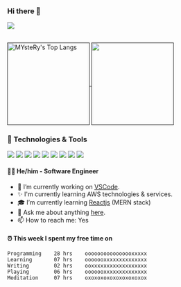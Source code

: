 ### Hi there 👋

<!--BGN_SECTION:github-readme-stats-->

![](https://komarev.com/ghpvc/?username=0xMYsteRy&color=blue)

</br>
<a href="" target="_blank">
  <img height="190" align="center" src="https://github-readme-stats.vercel.app/api/top-langs/?username=0xMYsteRy&hide=HTML,CSS,TSQL,Makefile,Cmake,Jupyter Notebook&theme=great-gatsby" alt="MYsteRy's Top Langs" />
</a>
<a href="" target="_blank">
  <img height="190" align="center" src="https://github-readme-stats.vercel.app/api?username=0xMysteRy&count_private=true&show_icons=true&theme=cobalt" />
</a>

<!--END_SECTION:github-readme-stats-->

<!-- ### Things I'm focusing on:
* Health
* Weath
* Meditation
* Investment -->

### 🔧 Technologies & Tools
![](https://img.shields.io/badge/OS-Linux-informational?style=flat&logo=linux&logoColor=white&color=2bbc8a)
![](https://img.shields.io/badge/Editor-IntelliJ_IDEA-informational?style=flat&logo=intellij-idea&logoColor=white&color=2bbc8a)
![](https://img.shields.io/badge/Code-Python-informational?style=flat&logo=python&logoColor=white&color=2bbc8a)
![](https://img.shields.io/badge/Code-JavaScript-informational?style=flat&logo=javascript&logoColor=white&color=2bbc8a)
![](https://img.shields.io/badge/Code-Golang-informational?style=flat&logo=go&logoColor=white&color=2bbc8a)
![](https://img.shields.io/badge/Code-Make-informational?style=flat&logo=cmake&logoColor=white&color=2bbc8a)
![](https://img.shields.io/badge/Shell-Bash-informational?style=flat&logo=gnu-bash&logoColor=white&color=2bbc8a)
![](https://img.shields.io/badge/Tools-PostgreSQL-informational?style=flat&logo=postgresql&logoColor=white&color=2bbc8a)
![](https://img.shields.io/badge/Tools-Red_Hat_OpenShift-informational?style=flat&logo=red-hat-open-shift&logoColor=white&color=2bbc8a)


<!-- ### Fields of interest:
* Software Development
* Cognitive Neuroscience
* Bioinformatics
* Cyber Security -->


#### 👨‍💻  He/him - Software Engineer 
<!--BGN_SECTION:introduction-->
- 🐾 I’m currently working on [VSCode](https://code.visualstudio.com/).
- ✨ I'm currently learning AWS technologies & services.
- 🎓 I’m currently learning [Reactjs](https://reactjs.org/) (MERN stack)
- 💬 Ask me about anything [here](https://github.com/0xMysteRy/0xMysteRy/issues).
- 📫 How to reach me: Yes
<!--BGN_SECTION:introduction-->


#### ⏰  This week I spent my free time on
<!-- BGN_SECTION:weektime -->
```text
Programming    28 hrs    oooooooooooooooxxxxx    
Learning       07 hrs    ooooooxxxxxxxxxxxxxx    
Writing        02 hrs    ooxxxxxxxxxxxxxxxxxx    
Playing        06 hrs    ooooooxxxxxxxxxxxxxx
Meditation     07 hrs    oxoxoxoxoxoxoxoxoxox
```
<!-- END_SECTION:weektime -->
